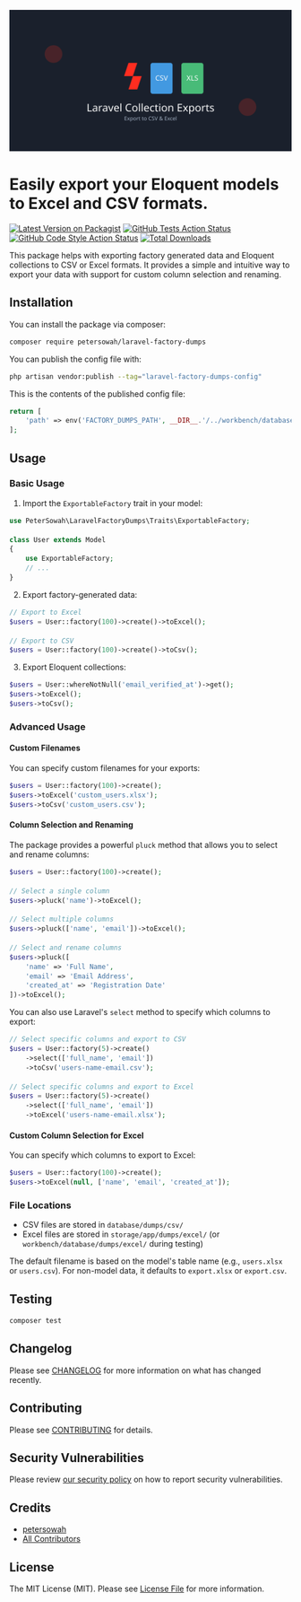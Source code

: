 <p align="center"><img src="/art/social-card.svg" alt="Social Card of Laravel Activity Log"></p>

# Easily export your Eloquent models to Excel and CSV formats.

[![Latest Version on Packagist](https://img.shields.io/packagist/v/petersowah/laravel-factory-dumps.svg?style=flat-square)](https://packagist.org/packages/petersowah/laravel-factory-dumps)
[![GitHub Tests Action Status](https://img.shields.io/github/actions/workflow/status/petersowah/laravel-factory-dumps/run-tests.yml?branch=main&label=tests&style=flat-square)](https://github.com/petersowah/laravel-factory-dumps/actions?query=workflow%3Arun-tests+branch%3Amain)
[![GitHub Code Style Action Status](https://img.shields.io/github/actions/workflow/status/petersowah/laravel-factory-dumps/fix-php-code-style-issues.yml?branch=main&label=code%20style&style=flat-square)](https://github.com/petersowah/laravel-factory-dumps/actions?query=workflow%3A"Fix+PHP+code+style+issues"+branch%3Amain)
[![Total Downloads](https://img.shields.io/packagist/dt/petersowah/laravel-factory-dumps.svg?style=flat-square)](https://packagist.org/packages/petersowah/laravel-factory-dumps)

This package helps with exporting factory generated data and Eloquent collections to CSV or Excel formats. It provides a simple and intuitive way to export your data with support for custom column selection and renaming.

## Installation

You can install the package via composer:

```bash
composer require petersowah/laravel-factory-dumps
```

You can publish the config file with:

```bash
php artisan vendor:publish --tag="laravel-factory-dumps-config"
```

This is the contents of the published config file:

```php
return [
    'path' => env('FACTORY_DUMPS_PATH', __DIR__.'/../workbench/database/dumps'),
];
```

## Usage

### Basic Usage

1. Import the `ExportableFactory` trait in your model:

```php
use PeterSowah\LaravelFactoryDumps\Traits\ExportableFactory;

class User extends Model
{
    use ExportableFactory;
    // ...
}
```

2. Export factory-generated data:

```php
// Export to Excel
$users = User::factory(100)->create()->toExcel();

// Export to CSV
$users = User::factory(100)->create()->toCsv();
```

3. Export Eloquent collections:

```php
$users = User::whereNotNull('email_verified_at')->get();
$users->toExcel();
$users->toCsv();
```

### Advanced Usage

#### Custom Filenames

You can specify custom filenames for your exports:

```php
$users = User::factory(100)->create();
$users->toExcel('custom_users.xlsx');
$users->toCsv('custom_users.csv');
```

#### Column Selection and Renaming

The package provides a powerful `pluck` method that allows you to select and rename columns:

```php
$users = User::factory(100)->create();

// Select a single column
$users->pluck('name')->toExcel();

// Select multiple columns
$users->pluck(['name', 'email'])->toExcel();

// Select and rename columns
$users->pluck([
    'name' => 'Full Name',
    'email' => 'Email Address',
    'created_at' => 'Registration Date'
])->toExcel();
```

You can also use Laravel's `select` method to specify which columns to export:

```php
// Select specific columns and export to CSV
$users = User::factory(5)->create()
    ->select(['full_name', 'email'])
    ->toCsv('users-name-email.csv');

// Select specific columns and export to Excel
$users = User::factory(5)->create()
    ->select(['full_name', 'email'])
    ->toExcel('users-name-email.xlsx');
```

#### Custom Column Selection for Excel

You can specify which columns to export to Excel:

```php
$users = User::factory(100)->create();
$users->toExcel(null, ['name', 'email', 'created_at']);
```

### File Locations

- CSV files are stored in `database/dumps/csv/`
- Excel files are stored in `storage/app/dumps/excel/` (or `workbench/database/dumps/excel/` during testing)

The default filename is based on the model's table name (e.g., `users.xlsx` or `users.csv`). For non-model data, it defaults to `export.xlsx` or `export.csv`.

## Testing

```bash
composer test
```

## Changelog

Please see [CHANGELOG](CHANGELOG.md) for more information on what has changed recently.

## Contributing

Please see [CONTRIBUTING](CONTRIBUTING.md) for details.

## Security Vulnerabilities

Please review [our security policy](../../security/policy) on how to report security vulnerabilities.

## Credits

- [petersowah](https://github.com/petersowah)
- [All Contributors](../../contributors)

## License

The MIT License (MIT). Please see [License File](LICENSE.md) for more information.
